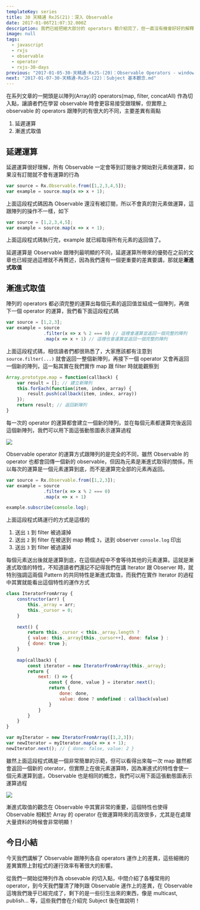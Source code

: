 ```yaml
---
templateKey: series
title: 30 天精通 RxJS(21)：深入 Observable
date: 2017-01-06T21:07:32.000Z
description: 我們已經把絕大部分的 operators 都介紹完了，但一直沒有機會好好的解釋 Observable 的 operators 運作方式。
image: null
tags:
  - javascript
  - rxjs
  - observable
  - operator
  - rxjs-30-days
previous: "2017-01-05-30-天精通-RxJS-(20)：Observable Operators - window, windowToggle, groupBy.md"
next: "2017-01-07-30-天精通-RxJS-(22)：Subject 基本觀念.md"
---
```


在系列文章的一開頭是以陣列(Array)的 operators(map, filter, concatAll) 作為切入點，讓讀者們在學習 observable 時會更容易接受跟理解，但實際上 observable 的 operators 跟陣列的有很大的不同，主要差異有兩點

1. 延遲運算
2. 漸進式取值

## 延遲運算

延遲運算很好理解，所有 Observable 一定會等到訂閱後才開始對元素做運算，如果沒有訂閱就不會有運算的行為

```javascript
var source = Rx.Observable.from([1,2,3,4,5]);
var example = source.map(x => x + 1);
```

上面這段程式碼因為 Observable 還沒有被訂閱，所以不會真的對元素做運算，這跟陣列的操作不一樣，如下

```javascript
var source = [1,2,3,4,5];
var example = source.map(x => x + 1); 
```

上面這段程式碼執行完，example 就已經取得所有元素的返回值了。

延遲運算是 Observable 跟陣列最明顯的不同，延遲運算所帶來的優勢在之前的文章也已經提過這裡就不再贅述，因為我們還有一個更重要的差異要講，那就是**漸進式取值**

## 漸進式取值

陣列的 operators 都必須完整的運算出每個元素的返回值並組成一個陣列，再做下一個 operator 的運算，我們看下面這段程式碼

```javascript
var source = [1,2,3];
var example = source
              .filter(x => x % 2 === 0) // 這裡會運算並返回一個完整的陣列
              .map(x => x + 1) // 這裡也會運算並返回一個完整的陣列
```

上面這段程式碼，相信讀者們都很熟悉了，大家應該都有注意到 `source.filter(...)` 就會返回一整個新陣列，再接下一個 operator 又會再返回一個新的陣列，這一點其實在我們實作 map 跟 filter 時就能觀察到

```javascript
Array.prototype.map = function(callback) {
    var result = []; // 建立新陣列
    this.forEach(function(item, index, array) {
        result.push(callback(item, index, array))
    });
    return result; // 返回新陣列
}
```

每一次的 operator 的運算都會建立一個新的陣列，並在每個元素都運算完後返回這個新陣列，我們可以用下面這張動態圖表示運算過程

![](https://media.giphy.com/media/l0HlPZeB9OvFu7QwE/giphy.gif)

Observable operator 的運算方式跟陣列的是完全的不同，雖然 Observable 的 operator 也都會回傳一個新的 observable，但因為元素是漸進式取得的關係，所以每次的運算是一個元素運算到底，而不是運算完全部的元素再返回。

```javascript
var source = Rx.Observable.from([1,2,3]);
var example = source
              .filter(x => x % 2 === 0)
              .map(x => x + 1)

example.subscribe(console.log);
```

上面這段程式碼運行的方式是這樣的

1. 送出 `1` 到 filter 被過濾掉
2. 送出 `2` 到 filter 在被送到 map 轉成 `3`，送到 observer `console.log` 印出
3. 送出 `3` 到 filter 被過濾掉

每個元素送出後就是運算到底，在這個過程中不會等待其他的元素運算。這就是漸進式取值的特性，不知道讀者們還記不記得我們在講 Iterator 跟 Observer 時，就特別強調這兩個 Pattern 的共同特性是漸進式取值，而我們在實作 Iterator 的過程中其實就能看出這個特性的運作方式

```javascript
class IteratorFromArray {
	constructor(arr) {
		this._array = arr;
		this._cursor = 0;
	}
  
	next() {
		return this._cursor < this._array.length ?
		{ value: this._array[this._cursor++], done: false } :
		{ done: true };
	}
	
	map(callback) {
		const iterator = new IteratorFromArray(this._array);
		return {
			next: () => {
				const { done, value } = iterator.next();
				return {
					done: done,
					value: done ? undefined : callback(value)
				}
			}
		}
	}
}

var myIterator = new IteratorFromArray([1,2,3]);
var newIterator = myIterator.map(x => x + 1);
newIterator.next(); // { done: false, value: 2 }
```

雖然上面這段程式碼是一個非常簡單的示範，但可以看得出來每一次 map 雖然都會返回一個新的 oterator，但實際上在做元素運算時，因為漸進式的特性會使一個元素運算到底，Observable 也是相同的概念，我們可以用下面這張動態圖表示運算過程

![](https://media.giphy.com/media/3o6ZtqrBfUyHvMDQ2c/giphy.gif)

漸進式取值的觀念在 Observable 中其實非常的重要，這個特性也使得 Observable 相較於 Array 的 operator 在做運算時來的高效很多，尤其是在處理大量資料的時候會非常明顯！

## 今日小結

今天我們講解了 Observable 跟陣列各自 operators 運作上的差異，這些細微的差異實際上對程式的運行效率有著很大的影響。

從我們一開始從陣列作為 obsevable 的切入點，中間介紹了各種常用的 operator，到今天我們釐清了陣列跟 Observable 運作上的差異，在 Observable 這塊我們幾乎已經完成了，剩下的是一些衍生出來的東西，像是 multicast, publish... 等，這些我們會在介紹完 Subject 後在做說明！